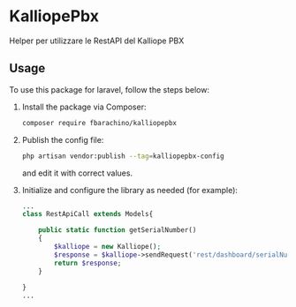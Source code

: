 # KalliopePbx
Helper per utilizzare le RestAPI del Kalliope PBX

## Usage

To use this package for laravel, follow the steps below:

1. Install the package via Composer:
    ```bash
    composer require fbarachino/kalliopepbx
    ```

2. Publish the config file:
    ```bash
    php artisan vendor:publish --tag=kalliopepbx-config
    ```
    and edit it with correct values.

3. Initialize and configure the library as needed (for example):
    ```php
    ...
    class RestApiCall extends Models{

        public static function getSerialNumber()
        {
            $kalliope = new Kalliope();
            $response = $kalliope->sendRequest('rest/dashboard/serialNumber','GET');
            return $response;
        }
       
    }
    ...
    ```
